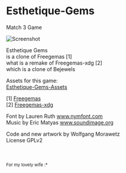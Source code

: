 # Esthetique-Gems
Match 3 Game

![Screenshot](https://raw.githubusercontent.com/wfx/Esthetique-Gems/master/android/assets/screenshot.png)

Esthetique Gems<br>
is a clone of Freegemas [1]<br>
what is a remake of Freegemas-xdg [2]<br>
which is a clone of Bejewels

Assets for this game:<br>
[Esthetique-Gems-Assets](https://github.com/wfx/Esthetique-Gems-Assets)<br>

\[1\] [Freegemas](https://github.com/aliexx/freegemas)<br>
\[2\] [Freegemas-xdg](https://github.com/saltares/freegemas-gdx)

Font by Lauren Ruth www.nymfont.com<br>
Music by Eric Matyas www.soundimage.org<br>

Code and new artwork by Wolfgang Morawetz<br>
License GPLv2
<br>
<br>
<br>
<br>
<sub>For my lovely wife :*</sub>
